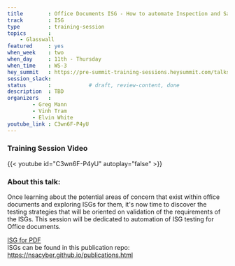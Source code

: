 ```yaml
---
title        : Office Documents ISG - How to automate Inspection and Sanitization Guidance testing
track        : ISG
type         : training-session
topics       :
    - Glasswall
featured     : yes
when_week    : two
when_day     : 11th - Thursday
when_time    : WS-3
hey_summit   : https://pre-summit-training-sessions.heysummit.com/talks/office-documents-isg-how-to-automate-inspection-and-sanitization-guidance-testing-5pm-bst/
session_slack:
status       :            # draft, review-content, done
description  : TBD
organizers   :
        - Greg Mann
        - Vinh Tram
        - Elvin White
youtube_link : C3wn6F-P4yU           
---
```


### Training Session Video

{{< youtube id="C3wn6F-P4yU" autoplay="false" >}} 

### About this talk:

Once learning about the potential areas of concern that exist within office documents and exploring ISGs for them, it's now time to discover the testing strategies that will be oriented on validation of the requirements of the ISGs. This session will be dedicated to automation of ISG testing for Office documents.  

[ISG for PDF](https://apps.nsa.gov/iaarchive/library/reports/pdf_inspection_and_sanitization_guidance_v1_0-20171206.cfm)  
ISGs can be found in this publication repo:
https://nsacyber.github.io/publications.html  

